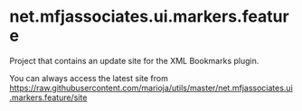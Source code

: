 # net.mfjassociates.ui.markers.feature
Project that contains an update site for the XML Bookmarks plugin.

You can always access the latest site from https://raw.githubusercontent.com/marioja/utils/master/net.mfjassociates.ui.markers.feature/site
